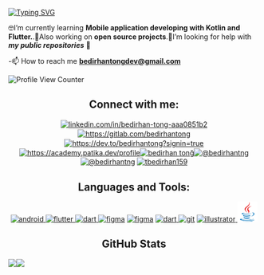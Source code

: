 [![Typing SVG](https://readme-typing-svg.demolab.com?font=Fira+Code&duration=2500&pause=1250&center=true&width=435&lines=Hi%2C+there.+I+am+Bedirhan.;Becoming+A+Mobile+Developer;Collaborate+on+open+source+projects)](https://git.io/typing-svg)

🤓I’m currently learning **Mobile application developing with Kotlin and Flutter.**.👾Also working on **open source projects**.🤝I’m looking for help with ***my public repositories*** 💪

-📫 How to reach me **bedirhantongdev@gmail.com**

![Profile View Counter](https://komarev.com/ghpvc/?username=bedirhantong) 

<h2 align = center>Connect with me:</h2>
<p align="center">
<a href="https://www.linkedin.com/in/tngbedirhan/" target="blank"><img align="center" src="https://raw.githubusercontent.com/rahuldkjain/github-profile-readme-generator/master/src/images/icons/Social/linked-in-alt.svg" alt="linkedin.com/in/bedirhan-tong-aaa0851b2" height="30" width="40" /></a><a href="https://gitlab.com" target="blank"><img align="center" src="https://cdn4.iconfinder.com/data/icons/logos-and-brands/512/144_Gitlab_logo_logos-512.png" alt="https://gitlab.com/bedirhantong" height="30" width="40" /></a><a href="https://dev.to/" target="blank"><img align="center" src="https://cdn6.aptoide.com/imgs/c/c/4/cc4728ef462176c828948f9ce056fa5f_icon.png" alt="https://dev.to/bedirhantong?signin=true" height="30" width="40" /></a><a href="https://academy.patika.dev/profile" target="blank"><img align="center" src="https://global-uploads.webflow.com/6097e0eca1e875de53031ff6/6241a5ec363584013b7b1857_Patika%20logo%20(2).png" alt="https://academy.patika.dev/profile" height="30" width="40" /></a><a href="https://stackoverflow.com/users/17259382/bedirhan-tong" target="blank"><img align="center" src="https://raw.githubusercontent.com/rahuldkjain/github-profile-readme-generator/master/src/images/icons/Social/stack-overflow.svg" alt="bedirhan tonğ" height="30" width="40" /></a><a href="https://codermingle.dev/@bedirhantng" target="blank"><img align="center" src="https://pbs.twimg.com/profile_images/1670888661745823757/o7ag5YUa_400x400.jpg" alt="@bedirhantng" height="30" width="40" /></a><a href="https://medium.com/@ibedirhantong" target="blank"><img align="center" src="https://raw.githubusercontent.com/rahuldkjain/github-profile-readme-generator/master/src/images/icons/Social/medium.svg" alt="@bedirhantng" height="30" width="40" /></a>
<a href="https://www.hackerrank.com/tbedirhan159" target="blank"><img align="center" src="https://raw.githubusercontent.com/rahuldkjain/github-profile-readme-generator/master/src/images/icons/Social/hackerrank.svg" alt="tbedirhan159" height="30" width="40" /></a>
</p> 



<h2 align = center>Languages and Tools:</h2>
<p align="center"> 
<a href="https://developer.android.com" target="_blank" rel="noreferrer"> <img src="https://www.vectorlogo.zone/logos/android/android-icon.svg" alt="android" width="40" height="40"/> </a><a href="https://flutter.dev/" target="_blank" rel="noreferrer"> <img src="https://www.vectorlogo.zone/logos/flutterio/flutterio-icon.svg" alt="flutter" width="40" height="40"/> </a> <a href="https://dart.dev/" target="_blank" rel="noreferrer"> <img src="https://www.vectorlogo.zone/logos/dartlang/dartlang-icon.svg" alt="dart" width="40" height="40"/></a><a href="https://www.figma.com/" target="_blank" rel="noreferrer"> <img src="https://www.vectorlogo.zone/logos/figma/figma-icon.svg" alt="figma" width="40" height="40"/></a> <a href="https://helpx.adobe.com/tr/xd/get-started.html" target="_blank" rel="noreferrer"> <img src="https://seeklogo.com/images/A/adobe-xd-logo-64364E3A24-seeklogo.com.png" alt="figma" width="40" height="40"/></a> <a href="https://firebase.google.com/" target="_blank" rel="noreferrer"> <img src="https://www.vectorlogo.zone/logos/firebase/firebase-icon.svg" alt="dart" width="40" height="40"/> </a><a href="https://git-scm.com/" target="_blank" rel="noreferrer"> <img src="https://www.vectorlogo.zone/logos/git-scm/git-scm-icon.svg" alt="git" width="40" height="40"/></a> 
<a href="https://www.adobe.com/in/products/illustrator.html" target="_blank" rel="noreferrer"> <img src="https://www.vectorlogo.zone/logos/adobe_illustrator/adobe_illustrator-icon.svg" alt="illustrator" width="40" height="40"/></a><a href="https://www.java.com" target="_blank" rel="noreferrer"> <img src="https://raw.githubusercontent.com/devicons/devicon/master/icons/java/java-original.svg" alt="java" width="40" height="40"/> </a>

<h2 align = center>GitHub Stats</h2>

<img aling="left" width="47%" src="https://github-readme-stats.vercel.app/api?username=bedirhantong&show_icons=true&theme=nightowl"/><img aling="right" width="52%" src="https://github-readme-stats.vercel.app/api/top-langs/?username=bedirhantong&layout=compact&theme=nightowl" />
